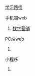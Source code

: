 [学习路径](https://www.processon.com/view/5e3e558de4b06b291a652302#map)

手机端web

1. [数字营销](http://m.shuziyingxiao.mytcloud.com/)

PC端web

1. 

小程序

1. 